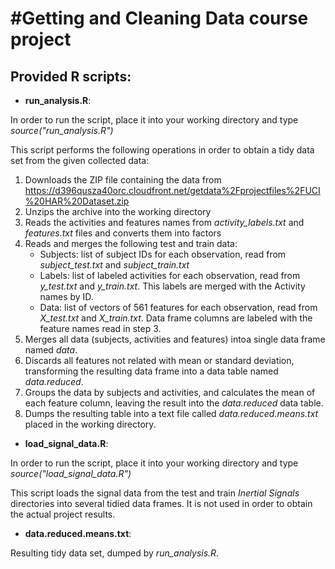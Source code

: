 #Getting and Cleaning Data course project
============

## Provided R scripts:

* __run\_analysis.R__:

In order to run the script, place it into your working directory and type _source("run_analysis.R")_

This script performs the following operations in order to obtain a tidy data set from the given collected data:

1. Downloads the ZIP file containing the data from https://d396qusza40orc.cloudfront.net/getdata%2Fprojectfiles%2FUCI%20HAR%20Dataset.zip
2. Unzips the archive into the working directory
3. Reads the activities and features names from _activity\_labels.txt_ and _features.txt_ files and converts them into factors
4. Reads and merges the following test and train data:
   * Subjects: list of subject IDs for each observation, read from _subject\_test.txt_ and _subject\_train.txt_
   * Labels: list of labeled activities for each observation, read from _y\_test.txt_ and _y\_train.txt_. This labels are merged with the Activity names by ID.
   * Data: list of vectors of 561 features for each observation, read from _X\_test.txt_ and _X\_train.txt_. Data frame columns are labeled with the feature names read in step 3.
5. Merges all data (subjects, activities and features) intoa  single data frame named _data_.
6. Discards all features not related with mean or standard deviation, transforming the resulting data frame into a data table named _data.reduced_.
7. Groups the data by subjects and activities, and calculates the mean of each feature column, leaving the result into the _data.reduced_ data table.
8. Dumps the resulting table into a text file called _data.reduced.means.txt_ placed in the working directory.

* __load\_signal\_data.R__:

In order to run the script, place it into your working directory and type _source("load_signal_data.R")_

This script loads the signal data from the test and train _Inertial Signals_ directories into several tidied data frames.
It is not used in order to obtain the actual project results.

* __data.reduced.means.txt__:

Resulting tidy data set, dumped by _run\_analysis.R_.
